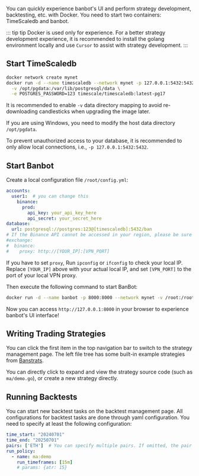 You can quickly experience banbot's UI and perform strategy development, backtesting, etc. with Docker. You need to start two containers: TimeScaledb and banbot.

::: tip tip
Docker is used only for experience. For a better strategy development experience, it is recommended to install the golang environment locally and use `Cursor` to assist with strategy development.
:::

## Start TimeScaledb
```bash
docker network create mynet
docker run -d --name timescaledb --network mynet -p 127.0.0.1:5432:5432 \
  -v /opt/pgdata:/var/lib/postgresql/data \
  -e POSTGRES_PASSWORD=123 timescale/timescaledb:latest-pg17
```
It is recommended to enable `-v` data directory mapping to avoid re-downloading candlesticks when upgrading the image later.

If you are using Windows, you need to modify the host data directory `/opt/pgdata`.

To prevent unauthorized access to your database, it is recommended to only allow local connections, i.e., `-p 127.0.0.1:5432:5432`.

## Start Banbot
Create a local configuration file `/root/config.yml`:
```yaml
accounts:
  user1:  # you can change this
    binance:
      prod:
        api_key: your_api_key_here
        api_secret: your_secret_here
database:
  url: postgresql://postgres:123@[timescaledb]:5432/ban
# If the Binance API cannot be accessed in your region, please be sure to set the VPN proxy to your local proxy address, and you need to allow connections from the local area network in the proxy software.
#exchange:
#  binance:
#    proxy: http://[YOUR_IP]:[VPN_PORT]
```
If you have to set `proxy`, Run `ipconfig` or `ifconfig` to check your local IP. Replace `[YOUR_IP]` above with your actual local IP, and set `[VPN_PORT]` to the port of your local VPN proxy. 

Then execute the following command to start BanBot:
```bash
docker run -d --name banbot -p 8000:8000 --network mynet -v /root:/root banbot/banbot:latest -config /root/config.yml
``` 
Now you can access `http://127.0.0.1:8000` in your browser to experience banbot's UI interface!

## Writing Trading Strategies
You can click the first item in the top navigation bar to switch to the strategy management page. The left file tree has some built-in example strategies from [Banstrats](https://github.com/banbox/banstrats).

You can directly click to expand and view the strategy source code (such as `ma/demo.go`), or create a new strategy directly.

## Running Backtests
You can start new backtest tasks on the backtest management page. All configurations for backtest tasks are done through yaml configuration. You need to specify at least the following configuration:
```yml
time_start: "20240701"
time_end: "20250701"
pairs: ['ETH']  # You can specify multiple pairs. If omitted, the pair list will be calculated dynamically through pairlists
run_policy:
  - name: ma:demo
    run_timeframes: [15m]
    # params: {atr: 15}
```
